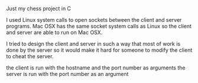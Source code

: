 Just my chess project in C

I used Linux system calls to open sockets between the client and server programs. Mac OSX has the same socket system calls as
Linux so the client and server are able to run on Mac OSX.

I tried to design the client and server in such a way that most of work is done by the server so it would make it hard for
someone to modify the client to cheat the server.

the client is run with the hostname and the port number as arguments
the server is run with the port number as an argument
